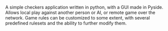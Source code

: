 A simple checkers application written in python, with a GUI made in Pyside.
Allows local play against another person or AI, or remote game over the network.
Game rules can be customized to some extent, with several predefined rulesets and the ability to further modify them.
